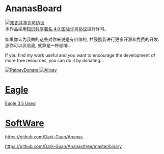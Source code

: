 # AnanasBoard

<a rel="license" href="http://creativecommons.org/licenses/by/4.0/">
<img alt="知识共享许可协议" style="border-width:0" src="https://i.creativecommons.org/l/by/4.0/88x31.png" /></a><br />本作品采用<a rel="license" href="http://creativecommons.org/licenses/by/4.0/">知识共享署名 4.0 国际许可协议</a>进行许可。

如果你认为我做的这些对你来说是有价值的, 并鼓励我进行更多开源和免费的开发. 那你可以资助我, 就算是一杯咖啡...

If you find my work useful and you want to encourage the development of more free resources, you can do it by donating...


<a rel="donate1" href="https://www.paypal.com/cgi-bin/webscr?cmd=_s-xclick&hosted_button_id=8GQHVZ7YR8NZE">
<img alt="PalpayDonate" style="border-width:0" src="https://github.com/Dark-Guan/AnanasBoard/blob/master/donate-with-paypal.png" />

<a rel="donate2" href="https://raw.githubusercontent.com/Dark-Guan/AnanasBoard/master/apcazu6ntbjy04py09.png">
<img alt="Alipay" style="border-width:0"  src="https://github.com/Dark-Guan/AnanasBoard/blob/master/donate-with-alipay.png" />

# Eagle

Eagle 3.5 Used

# SoftWare

https://github.com/Dark-Guan/Ananas

https://github.com/Dark-Guan/Ananas/tree/master/binary



